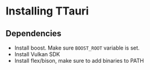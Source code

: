 # Installing TTauri

## Dependencies

 * Install boost. Make sure `BOOST_ROOT` variable is set.
 * Install Vulkan SDK
 * Install flex/bison, make sure to add binaries to PATH


